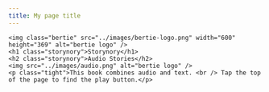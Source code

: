 ```yaml
---
title: My page title
---
```

<div class="txt storynory txt-ctr">

    <img class="bertie" src="../images/bertie-logo.png" width="600" height="369" alt="bertie logo" />
    <h1 class="storynory">Storynory</h1>
    <h2 class="storynory">Audio Stories</h2>
    <img src="../images/audio.png" alt="bertie logo" />
    <p class="tight">This book combines audio and text. <br /> Tap the top of the page to find the play button.</p>


</div>
